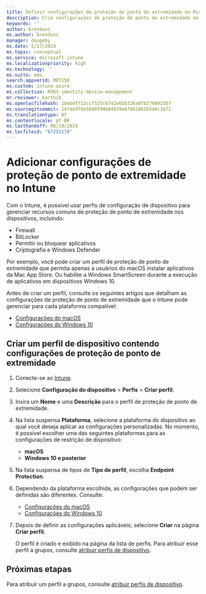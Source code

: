 ```yaml
---
title: Definir configurações de proteção de ponto de extremidade no Microsoft Intune – Azure | Microsoft Docs
description: Crie configurações de proteção de ponto de extremidade ao criar um perfil do dispositivo Windows 10 ou macOS no Microsoft Intune.
keywords: ''
author: brenduns
ms.author: brenduns
manager: dougeby
ms.date: 5/17/2019
ms.topic: conceptual
ms.service: microsoft-intune
ms.localizationpriority: high
ms.technology: ''
ms.suite: ems
search.appverid: MET150
ms.custom: intune-azure
ms.collection: M365-identity-device-management
mr.reviewer: karthib
ms.openlocfilehash: 2bebdf712ccf325c6742e6bb326a8fb2768023b7
ms.sourcegitcommit: 14f4e97de5699394684939e6f681062b5d4c1671
ms.translationtype: HT
ms.contentlocale: pt-BR
ms.lasthandoff: 06/19/2019
ms.locfileid: "67251178"
---
```

# <a name="add-endpoint-protection-settings-in-intune"></a>Adicionar configurações de proteção de ponto de extremidade no Intune

Com o Intune, é possível usar perfis de configuração de dispositivo para gerenciar recursos comuns de proteção de ponto de extremidade nos dispositivos, incluindo:
- Firewall 
- BitLocker
- Permitir ou bloquear aplicativos  
- Criptografia e Windows Defender

Por exemplo, você pode criar um perfil de proteção de ponto de extremidade que permita apenas a usuários do macOS instalar aplicativos da Mac App Store. Ou habilite a Windows SmartScreen durante a execução de aplicativos em dispositivos Windows 10.

Antes de criar um perfil, consulte os seguintes artigos que detalham as configurações de proteção de ponto de extremidade que o Intune pode gerenciar para cada plataforma compatível: 
   - [Configurações do macOS](endpoint-protection-macos.md)
   - [Configurações do Windows 10](endpoint-protection-windows-10.md)

## <a name="create-a-device-profile-containing-endpoint-protection-settings"></a>Criar um perfil de dispositivo contendo configurações de proteção de ponto de extremidade

1. Conecte-se ao [Intune](https://go.microsoft.com/fwlink/?linkid=2090973).
3. Selecione **Configuração do dispositivo** > **Perfis** > **Criar perfil**.
4. Insira um **Nome** e uma **Descrição** para o perfil de proteção de ponto de extremidade.
5. Na lista suspensa **Plataforma**, selecione a plataforma do dispositivo ao qual você deseja aplicar as configurações personalizadas. No momento, é possível escolher uma das seguintes plataformas para as configurações de restrição de dispositivo:
   - **macOS**
   - **Windows 10 e posterior**
6. Na lista suspensa de tipos de **Tipo de perfil**, escolha **Endpoint Protection**. 
7. Dependendo da plataforma escolhida, as configurações que podem ser definidas são diferentes. Consulte:
   - [Configurações do macOS](endpoint-protection-macos.md)
   - [Configurações do Windows 10](endpoint-protection-windows-10.md)  

8. Depois de definir as configurações aplicáveis, selecione **Criar** na página **Criar perfil**.

   O perfil é criado e exibido na página da lista de perfis. Para atribuir esse perfil a grupos, consulte [atribuir perfis de dispositivo](device-profile-assign.md).


## <a name="next-steps"></a>Próximas etapas  

Para atribuir um perfil a grupos, consulte [atribuir perfis de dispositivo](device-profile-assign.md).
